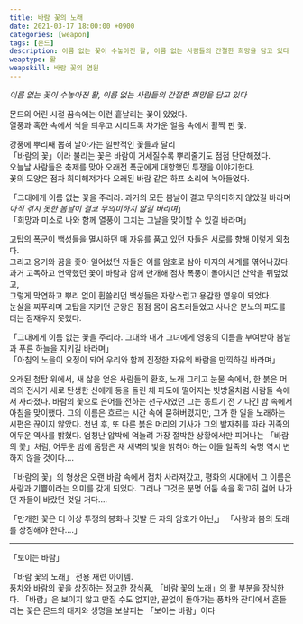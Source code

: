 ```yaml
---
title: 바람 꽃의 노래
date: 2021-03-17 18:00:00 +0900
categories: [weapon]
tags: [몬드]
description: 이름 없는 꽃이 수놓아진 활, 이름 없는 사람들의 간절한 희망을 담고 있다
weaptype: 활
weapskill: 바람 꽃의 염원
---
```


_이름 없는 꽃이 수놓아진 활, 이름 없는 사람들의 간절한 희망을 담고 있다_

몬드의 어린 시절 꿈속에는 이런 흩날리는 꽃이 있었다.  
열풍과 혹한 속에서 싹을 틔우고 시리도록 차가운 얼음 속에서 활짝 핀 꽃.  
  
강풍에 뿌리째 뽑혀 날아가는 일반적인 꽃들과 달리  
「바람의 꽃」이라 불리는 꽃은 바람이 거세질수록 뿌리줄기도 점점 단단해졌다.  
오늘날 사람들은 축제를 맞아 오래전 폭군에게 대항했던 투쟁을 이야기한다.  
꽃의 모양은 점차 희미해져가다 오래된 바람 같은 하프 소리에 녹아들었다.  
  
「그대에게 이름 없는 꽃을 주리라. 과거의 모든 봄날이 결코 무의미하지 않았길 바라며 _아직 겪지 못한 봄날이 결코 무의미하지 않길 바라며_」  
「희망과 미소로 나와 함께 열풍이 그치는 그날을 맞이할 수 있길 바라며」  
  
고탑의 폭군이 백성들을 멸시하던 때 자유를 품고 있던 자들은 서로를 향해 이렇게 외쳤다.  
그리고 용기와 꿈을 좇아 일어섰던 자들은 이를 암호로 삼아 미지의 세계를 엮어나갔다.  
과거 고독하고 연약했던 꽃이 바람과 함께 만개해 점차 폭풍이 몰아치던 산악을 뒤덮었고,  
그렇게 막연하고 뿌리 없이 휩쓸리던 백성들은 자랑스럽고 용감한 영웅이 되었다.  
눈살을 찌푸리며 고탑을 지키던 군왕은 점점 몸이 움츠러들었고 사나운 분노의 파도를 더는 잠재우지 못했다.  
  
「그대에게 이름 없는 꽃을 주리라. 그대와 내가 그녀에게 영웅의 이름을 부여받아 봄날과 푸른 하늘을 지키길 바라며」  
「아침의 노을이 요정이 되어 우리와 함께 진정한 자유의 바람을 만끽하길 바라며」  
  
오래된 첨탑 위에서, 새 삶을 얻은 사람들의 환호, 노래 그리고 눈물 속에서,
한 붉은 머리의 전사가 새로 탄생한 신에게 등을 돌린 채 파도에 떨어지는 빗방울처럼 사람들 속에서 사라졌다.
바람의 꽃으로 은어를 전하는 선구자였던 그는 동트기 전 기나긴 밤 속에서 아침을 맞이했다.
그의 이름은 흐르는 시간 속에 묻혀버렸지만, 그가 한 일을 노래하는 시편은 끊이지 않았다.
천년 후, 또 다른 붉은 머리의 기사가 그의 발자취를 따라 귀족의 어두운 역사를 밝혔다.
엄청난 압박에 억눌려 가장 절박한 상황에서만 피어나는 「바람의 꽃」처럼,
어두운 밤에 몸담은 채 새벽의 빛을 밝혀야 하는 이들 일족의 숙명 역시 변하지 않을 것이다….

「바람의 꽃」의 형상은 오랜 바람 속에서 점차 사라져갔고,
평화의 시대에서 그 이름은 사랑과 기쁨이라는 의미를 갖게 되었다.
그러나 그것은 분명 어둠 속을 확고히 걸어 나가던 자들이 바랐던 것일 거다….

「만개한 꽃은 더 이상 투쟁의 봉화나 깃발 든 자의 암호가 아닌,」
「사랑과 봄의 도래를 상징해야 한다….」

---

「보이는 바람」

「바람 꽃의 노래」 전용 재련 아이템.  
풍차와 바람의 꽃을 상징하는 정교한 장식품, 「바람 꽃의 노래」의 활 부분을 장식한다. 「바람」은 보이지 않고 만질 수도 없지만, 끝없이 돌아가는 풍차와 잔디에서 흔들리는 꽃은 몬드의 대지와 생명을 보살피는 「보이는 바람」이다
